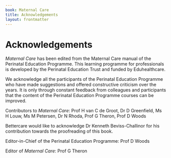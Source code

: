 ```yaml
---
book: Maternal Care
title: Acknowledgements
layout: frontmatter
---
```


# Acknowledgements

*Maternal Care* has been edited from the Maternal Care manual of the Perinatal Education Programme. This learning programme for professionals is developed by the Perinatal Education Trust and funded by Eduhealthcare.

We acknowledge all the participants of the Perinatal Education Programme who have made suggestions and offered constructive criticism over the years. It is only through constant feedback from colleagues and participants that the content of the Perinatal Education Programme courses can be improved.

Contributors to *Maternal Care*: Prof H van C de Groot, Dr D Greenfield, Ms H Louw, Ms M Petersen, Dr N Rhoda, Prof G Theron, Prof D Woods

Bettercare would like to acknowledge Dr Kenneth Beviss-Challinor for his contribution towards the proofreading of this book.

Editor-in-Chief of the Perinatal Education Programme: Prof D Woods

Editor of *Maternal Care*: Prof G Theron